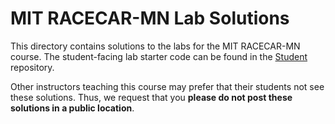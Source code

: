 # MIT RACECAR-MN Lab Solutions

This directory contains solutions to the labs for the MIT RACECAR-MN course. The student-facing lab starter code can be found in the [Student](https://github.com/MITLLRacecar/Student) repository.

Other instructors teaching this course may prefer that their students not see these solutions. Thus, we request that you **please do not post these solutions in a public location**.
